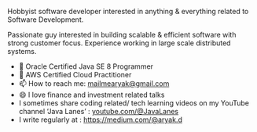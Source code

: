 
Hobbyist software developer interested in anything & everything related to Software Development.

Passionate guy interested in building scalable & efficient software with strong customer focus. Experience working in large scale distributed systems.

- 🌱 Oracle Certified Java SE 8 Programmer
- 🌱 AWS Certified Cloud Practitioner
- 📫 How to reach me: mailmearyak@gmail.com
- 😄 I love finance and investment related talks
- I sometimes share coding related/ tech learning videos on my YouTube channel ‘Java Lanes’ : [youtube.com/@JavaLanes](https://www.youtube.com/@JavaLanes)
- I write regularly at : https://medium.com/@aryak.d
